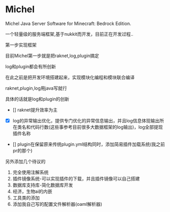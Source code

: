 # Michel
Michel Java Server Software for Minecraft: Bedrock Edition.

一个轻量级的服务端框架,基于nukkit而开发，目前正在开发过程..

第一步实现框架

目前Michel第一步就是把raknet,log,plugin搞定

log和plugin都会有所创新

在此之前是把开发环境搭建起来，实现模块化编程和模块联合编译

raknet,plugin,log用java写就行

具体的话就是log和plugin的创新

- [] raknet提升效率为主

- [X] log的异常输出优化，提供专门优化的异常信息输出，并且log信息体现输出所在类名和代码行数(这些事参考目前很多大数据框架的log输出)，log全部提现插件名称

- [] plugin在保留原来传统plugin.yml结构同时，添加简易插件加载系统(我之前pr的那个)

另外添加几个待议的

1. 完全使用注解系统
2. 插件镜像系统-可以实现插件的下载，并且插件镜像可以自己搭建
3. 数据库支持库-简化数据库开发
4. 经济，生物ai的内嵌
5. 工具类的添加
6. 添加我自己写的配置文件解析器(oaml解析器)
